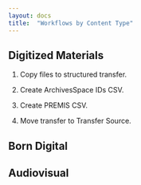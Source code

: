 ```yaml
---
layout: docs
title:  "Workflows by Content Type"
---
```


## Digitized Materials

1. Copy files to structured transfer.

2. Create ArchivesSpace IDs CSV.

3. Create PREMIS CSV.

4. Move transfer to Transfer Source.


## Born Digital



## Audiovisual